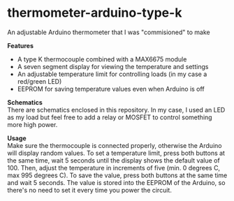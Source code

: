 # thermometer-arduino-type-k
An adjustable Arduino thermometer that I was "commisioned" to make

<b>Features</b>
<ul>
  <li>A type K thermocouple combined with a MAX6675 module</li>
  <li>A seven segment display for viewing the temperature and settings</li>
  <li>An adjustable temperature limit for controlling loads (in my case a red/green LED)</li>
  <li>EEPROM for saving temperature values even when Arduino is off</li>
</ul>

<b>Schematics</b><br>
There are schematics enclosed in this repository. In my case, I used an LED as my load but feel free to add a relay or MOSFET to control something more high power.

<b>Usage</b><br>
Make sure the thermocouple is connected properly, otherwise the Arduino will display random values. To set a temperature limit, press both buttons at the same time, wait 5 seconds until the display shows the default value of 100. Then, adjust the temperature in increments of five (min. 0 degrees C, max 995 degrees C). To save the value, press both buttons at the same time and wait 5 seconds. The value is stored into the EEPROM of the Arduino, so there's no need to set it every time you power the circuit.
